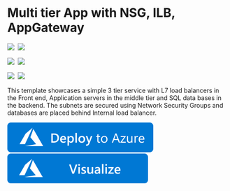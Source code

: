 # Multi tier App with NSG, ILB, AppGateway

<IMG SRC="https://azurequickstartsservice.blob.core.windows.net/badges/301-multi-tier-service-networking/PublicLastTestDate.svg" />&nbsp;
<IMG SRC="https://azurequickstartsservice.blob.core.windows.net/badges/301-multi-tier-service-networking/PublicDeployment.svg" />&nbsp;

<IMG SRC="https://azurequickstartsservice.blob.core.windows.net/badges/301-multi-tier-service-networking/FairfaxLastTestDate.svg" />&nbsp;
<IMG SRC="https://azurequickstartsservice.blob.core.windows.net/badges/301-multi-tier-service-networking/FairfaxDeployment.svg" />&nbsp;

<IMG SRC="https://azurequickstartsservice.blob.core.windows.net/badges/301-multi-tier-service-networking/BestPracticeResult.svg" />&nbsp;
<IMG SRC="https://azurequickstartsservice.blob.core.windows.net/badges/301-multi-tier-service-networking/CredScanResult.svg" />&nbsp;

This template showcases a simple 3 tier service with L7 load balancers in the Front end, Application servers in the middle tier and SQL data bases in the backend. The subnets are secured using Network Security Groups and databases are placed behind Internal load balancer.

<a href="https://portal.azure.com/#create/Microsoft.Template/uri/https%3A%2F%2Fraw.githubusercontent.com%2FAzure%2Fazure-quickstart-templates%2Fmaster%2F301-multi-tier-service-networking%2Fazuredeploy.json" target="_blank">
    <img src="https://raw.githubusercontent.com/Azure/azure-quickstart-templates/master/1-CONTRIBUTION-GUIDE/images/deploytoazure.svg?sanitize=true"/>
</a>
<a href="http://armviz.io/#/?load=https%3A%2F%2Fraw.githubusercontent.com%2FAzure%2Fazure-quickstart-templates%2Fmaster%2F301-multi-tier-service-networking%2Fazuredeploy.json" target="_blank">
    <img src="https://raw.githubusercontent.com/Azure/azure-quickstart-templates/master/1-CONTRIBUTION-GUIDE/images/visualizebutton.svg?sanitize=true"/>
</a>

